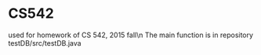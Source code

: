 # CS542
used for homework of CS 542, 2015 fall\n
The main function is in repository testDB/src/testDB.java
